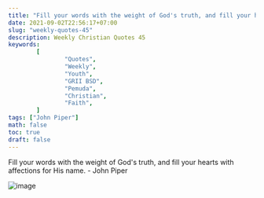 ```yaml
---
title: "Fill your words with the weight of God's truth, and fill your hearts with affections for His name"
date: 2021-09-02T22:56:17+07:00
slug: "weekly-quotes-45"
description: Weekly Christian Quotes 45
keywords:
        [
                "Quotes",
                "Weekly",
                "Youth",
                "GRII BSD",
                "Pemuda",
                "Christian",
                "Faith",
        ]
tags: ["John Piper"]
math: false
toc: true
draft: false
---
```


Fill your words with the weight of God's truth, and fill your hearts with affections for His name. - John Piper

![image](/images/quotes/20210902.jpeg)
